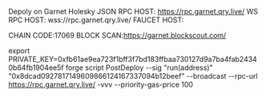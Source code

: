 Depoly on Garnet Holesky
JSON RPC HOST: https://rpc.garnet.qry.live/
WS RPC HOST: wss://rpc.garnet.qry.live/ 
FAUCET HOST:  

CHAIN CODE:17069
BLOCK SCAN:https://garnet.blockscout.com/

export PRIVATE_KEY=0xfb61ae9ea723f1bff3f7bd183ffbaa730127d9a7ba4fab24340b64fb1904ee5f
forge script PostDeploy --sig "run(address)"  "0x8dcad0927817149609866124167337094b12beef" --broadcast --rpc-url https://rpc.garnet.qry.live/ -vvv --priority-gas-price 100